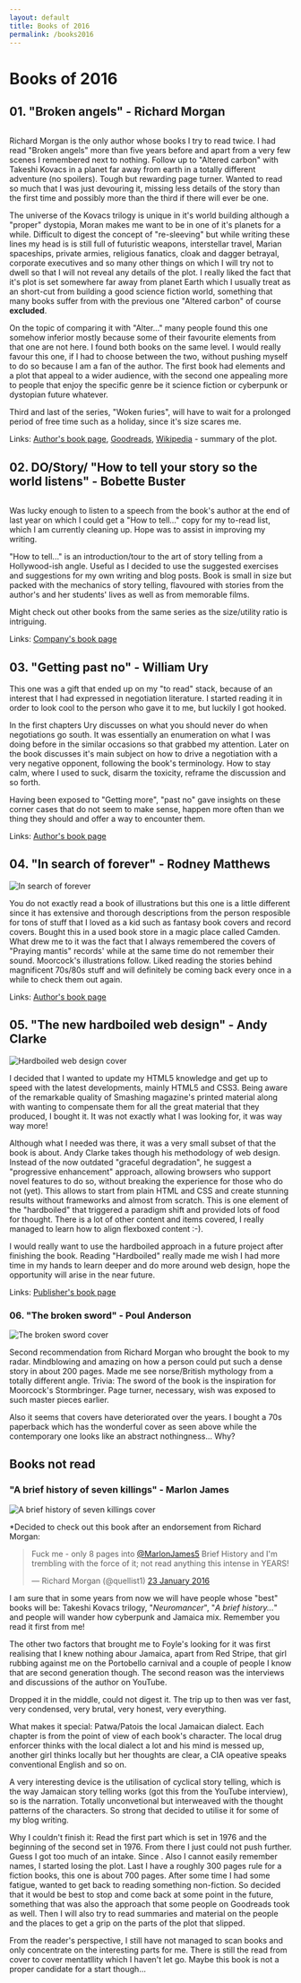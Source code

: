 ```yaml
---
layout: default
title: Books of 2016
permalink: /books2016
---
```


# Books of 2016

## 01. "Broken angels" - Richard Morgan

<img alt="" src="http://www.richardkmorgan.com/wp-content/uploads/broken_angels_UK_Hb.jpg" title="Broken angels cover" class="book_post" />

Richard Morgan is the only author whose books I try to read twice. I had read
"Broken angels" more than five years before and apart from a very few scenes I
remembered next to nothing. Follow up to "Altered carbon" with Takeshi Kovacs
in a planet far away from earth in a totally different adventure (no spoilers).
Tough but rewarding page turner. Wanted to read so much that I was just
devouring it, missing less details of the story than the first time and
possibly more than the third if there will ever be one.

The universe of the Kovacs trilogy is unique in it's world building although
a "proper" dystopia, Moran makes me want to be in one of it's planets for a
while. Difficult to digest the concept of "re-sleeving" but while writing these
lines my head is is still full of futuristic weapons, interstellar travel,
Marian spaceships, private armies, religious fanatics, cloak and dagger
betrayal, corporate executives and so many other things on which I will try
not to dwell so that I will not reveal any details of the plot. I really liked
the fact that it's plot is set somewhere far away from planet Earth which I
usually treat as an short-cut from building a good science fiction world,
something that many books suffer from with the previous one "Altered carbon"
of course **excluded**.

On the topic of comparing it with "Alter..." many people found this one somehow
inferior mostly because some of their favourite elements from that one are not
here. I found both books on the same level. I would really favour this one,
if I had to choose between the two, without pushing myself to do so because I
am a fan of the author. The first book had elements and a plot that appeal to a
wider audience, with the second one appealing more to people that enjoy the
specific genre be it science fiction or cyberpunk or dystopian future whatever.

Third and last of the series, "Woken furies", will have to wait for a prolonged
period of free time such as a holiday, since it's size scares me.

Links:
[Author's book page](http://www.richardkmorgan.com/books/broken-angels/),
[Goodreads](http://www.goodreads.com/book/show/279561.Broken_Angels),
[Wikipedia](https://en.wikipedia.org/wiki/Broken_Angels_(novel)) - summary of
the plot.

## 02. DO/Story/ "How to tell your story so the world listens" - Bobette Buster

<img alt="" src="http://cdn.shopify.com/s/files/1/0176/9202/products/Story_c7063825-1738-4b76-a94b-70cb6bff84a2_large.jpg" title="How to tell your story so the world listens" class="book_post" />

Was lucky enough to listen to a speech from the book's author at the end of last year on which I could get a "How to tell..." copy for my to-read list, which I am currently cleaning up. Hope was to assist in improving my writing.

"How to tell..." is an introduction/tour to the art of story telling from a Hollywood-ish angle. Useful as I decided to use the suggested exercises and suggestions for my own writing and blog posts. Book is small in size but packed with the mechanics of story telling, flavoured with stories from the author's and her students' lives as well as from memorable films.

Might check out other books from the same series as the size/utility ratio is intriguing.

Links:
[Company's book page](http://thedobook.co/products/do-story-how-to-tell-your-story-so-the-world-listens)

## 03. "Getting past no" - William Ury

This one was a gift that ended up on my "to read" stack, because of an interest that I had expressed in negotiation literature. I started reading it in order to look cool to the person who gave it to me, but luckily I got hooked.

In the first chapters Ury discusses on what you should never do when negotiations go south. It was essentially an enumeration on what I was doing before in the similar occasions so that grabbed my attention. Later on the book discusses it's main subject on how to drive a negotiation with a very negative opponent, following the book's terminology. How to stay calm, where I used to suck, disarm the toxicity, reframe the discussion and so forth.

Having been exposed to "Getting more", "past no" gave insights on these corner cases that do not seem to make sense, happen more often than we thing they should and offer a way to encounter them.

Links:
[Author's book page](http://www.williamury.com/books/getting-past-no/)

## 04. "In search of forever" - Rodney Matthews

![In search of forever](/images/in_search_of_forever.jpg "In search of forever cover")

You do not exactly read a book of illustrations but this one is a little
different since it has extensive and thorough descriptions from the person
resposible for tons of stuff that I loved as a kid such as fantasy book covers
and record covers. Bought this in a used book store in a magic place called
Camden. What drew me to it was the fact that I always remembered the covers of
"Praying mantis" records' while at the same time do not remember their sound.
Moorcock's illustrations follow. Liked reading the stories behind magnificent
70s/80s stuff and will definitely be coming back every once in a while to
check them out again.

Links:
[Author's book page](http://www.rodneymatthews.com/cgi-bin/rmstore/RMB251.html)

## 05. "The new hardboiled web design" - Andy Clarke

![Hardboiled web design cover](images/hardboiled-web-design-andy-clarke-cover_large.png "Hardboiled web design cover")

I decided that I wanted to update my HTML5 knowledge and get up to speed with
the latest developments, mainly HTML5 and CSS3. Being aware of the remarkable
quality of Smashing magazine's printed material along with wanting to compensate
them for all the great material that they produced, I bought it. It was not
exactly what I was looking for, it was way way more!

Although what I needed was there, it was a very small subset of that the book is
about. Andy Clarke takes though his methodology of web design. Instead of the
now outdated "graceful degradation", he suggest a "progressive enhancement"
approach, allowing browsers who support novel features to do so, without
breaking the experience for those who do not (yet). This allows to start from
plain HTML and CSS and create stunning results without frameworks and almost
from scratch. This is one element of the "hardboiled" that triggered a paradigm
shift and provided lots of food for thought. There is a lot of other content and
items covered, I really managed to learn how to align flexboxed content :-).

I would really want to use the hardboiled approach in a future project after
finishing the book. Reading "Hardboiled" really made me wish I had more time in
my hands to learn deeper and do more around web design, hope the opportunity
will arise in the near future.

Links:
[Publisher's book page](https://shop.smashingmagazine.com/products/hardboiled-web-design)

### 06. "The broken sword" - Poul Anderson

![The broken sword cover](images/books/broken_sword.jpg "The broken sword cover")

Second recommendation from Richard Morgan who brought the book to my radar. Mindblowing and amazing on how a person could put such a dense story in about 200 pages. Made me see norse/British mythology from a totally different angle. Trivia: The sword of the book is the inspiration for Moorcock's Stormbringer. Page turner, necessary, wish was exposed to such master pieces earlier.

Also it seems that covers have deteriorated over the years. I bought a 70s paperback which has the wonderful cover as seen above while the contemporary one looks like an abstract nothingness... Why?

## Books not read

### "A brief history of seven killings" - Marlon James

![A brief history of seven killings cover](images/books/a_brief_history_of_seven_killings.jpg "A brief history of seven killings cover")

*Decided to check out this book after an endorsement from Richard Morgan:
<blockquote class="twitter-tweet" data-lang="en-gb"><p lang="en" dir="ltr">Fuck me - only 8 pages into <a href="https://twitter.com/MarlonJames5">@MarlonJames5</a> Brief History and I&#39;m trembling with the force of it; not read anything this intense in YEARS!</p>&mdash; Richard Morgan (@quellist1) <a href="https://twitter.com/quellist1/status/690880194819821568">23 January 2016</a></blockquote>
<script async src="//platform.twitter.com/widgets.js" charset="utf-8"></script>

I am sure that in some years from now we will have people whose "best" books
will be: Takeshi Kovacs trilogy, "*Neuromancer*", "*A brief history...*" and
people will wander how cyberpunk and Jamaica mix. Remember you read it first
from me!

The other two factors that brought me to Foyle's looking for it was first
realising that I knew nothing abour Jamaica, apart from Red Stripe, that girl
rubbing against me on the Portobello carnival and a couple of people I know that
are second generation though. The second reason was the interviews and
discussions of the author on YouTube.

Dropped it in the middle, could not digest it. The trip up to then was ver fast,
very condensed, very brutal, very honest, very everything.

What makes it special: Patwa/Patois the local Jamaican dialect. Each chapter is
from the point of view of each book's character. The local drug enforcer thinks
with the local dialect a lot and his mind is messed up, another girl thinks
locally but her thoughts are clear, a CIA opeative speaks conventional English
and so on.

A very interesting device is the utilisation of cyclical story telling, which
is the way Jamaican story telling works (got this from the YouTube interview),
so is the narration. Totally unconvetional but interweaved with the thought
patterns of the characters. So strong that decided to utilise it for some of my
blog writing.

Why I couldn't finish it: Read the first part which is set in 1976 and the
beginning of the second set in 1976. From there I just could not push further.
Guess I got too much of an intake. Since . Also I cannot easily remember names,
I started losing the plot. Last I have a roughly 300 pages rule for a fiction
books, this one is about 700 pages. After some time I had some fatigue, wanted
to get back to reading something non-fiction. So decided that it would be best
to stop and  come back at some point in the future, something that was also the
approach that  some people on Goodreads took as well. Then I will also try to
read summaries and material on the people and the places to get a grip on the
parts of the plot that slipped.

From the reader's perspective, I still have not managed to scan books and only
concentrate on the interesting parts for me. There is still the read from cover
to cover mentatllity which I haven't let go. Maybe this book is not a proper
candidate for a start though...
